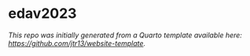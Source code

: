 # edav2023

*This repo was initially generated from a Quarto template available here: https://github.com/jtr13/website-template.*
